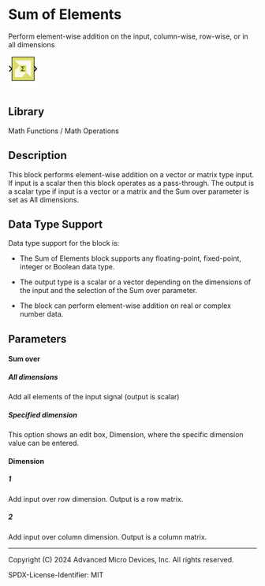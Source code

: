 # Sum of Elements

Perform element-wise addition on the input, column-wise, row-wise, or in
all dimensions

![](./Images/block.png)

## Library

Math Functions / Math Operations

## Description

This block performs element-wise addition on a vector or matrix type
input. If input is a scalar then this block operates as a pass-through.
The output is a scalar type if input is a vector or a matrix and the Sum
over parameter is set as All dimensions.

## Data Type Support

Data type support for the block is:

- The Sum of Elements block supports any floating-point, fixed-point,
  integer or Boolean data type.

- The output type is a scalar or a vector depending on the dimensions of
  the input and the selection of the Sum over parameter.

- The block can perform element-wise addition on real or complex number
  data.

## Parameters

#### Sum over
##### All dimensions
Add all elements of the input signal (output is scalar)

##### Specified dimension
This option shows an edit box, Dimension, where the specific dimension value can be entered.

#### Dimension
##### 1
Add input over row dimension. Output is a row matrix.

##### 2 
Add input over column dimension. Output is a column matrix.


--------------
Copyright (C) 2024 Advanced Micro Devices, Inc.
All rights reserved.

SPDX-License-Identifier: MIT
